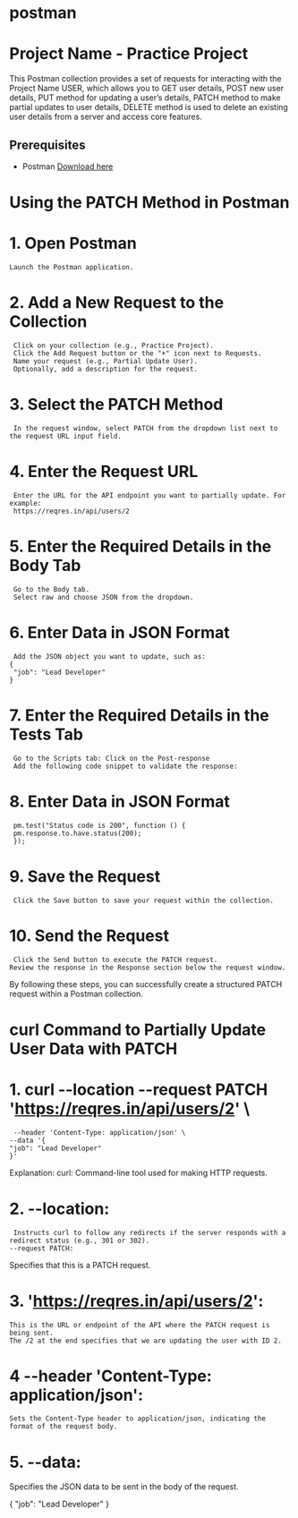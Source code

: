 # postman
# Project Name - Practice Project

This Postman collection provides a set of requests for interacting with the Project Name USER, which allows you to GET user details, POST new user details, PUT method for updating a user’s details, PATCH method to make partial updates to user details, DELETE method is used to delete an existing user details from a server and access core features.

## Prerequisites
- Postman [Download here](https://www.postman.com/downloads/)

# Using the PATCH Method in Postman
# 1. Open Postman
    Launch the Postman application.

# 2. Add a New Request to the Collection
     Click on your collection (e.g., Practice Project).
     Click the Add Request button or the "+" icon next to Requests.
     Name your request (e.g., Partial Update User).
     Optionally, add a description for the request.

# 3. Select the PATCH Method
     In the request window, select PATCH from the dropdown list next to the request URL input field.

# 4. Enter the Request URL
     Enter the URL for the API endpoint you want to partially update. For example:
     https://reqres.in/api/users/2

# 5. Enter the Required Details in the Body Tab
     Go to the Body tab.
     Select raw and choose JSON from the dropdown.
# 6. Enter Data in JSON Format
     Add the JSON object you want to update, such as:
    {
     "job": "Lead Developer"
    }

# 7. Enter the Required Details in the Tests Tab
     Go to the Scripts tab: Click on the Post-response
     Add the following code snippet to validate the response:
# 8. Enter Data in JSON Format
     pm.test("Status code is 200", function () {
     pm.response.to.have.status(200);
     });
# 9. Save the Request
     Click the Save button to save your request within the collection.
# 10. Send the Request
     Click the Send button to execute the PATCH request.
    Review the response in the Response section below the request window.
By following these steps, you can successfully create a structured PATCH request within a Postman collection.

# curl Command to Partially Update User Data with PATCH

# 1. curl --location --request PATCH 'https://reqres.in/api/users/2' \
     --header 'Content-Type: application/json' \
    --data '{
    "job": "Lead Developer"
    }'
Explanation:
curl: Command-line tool used for making HTTP requests.

# 2. --location:

     Instructs curl to follow any redirects if the server responds with a redirect status (e.g., 301 or 302).
    --request PATCH:

Specifies that this is a PATCH request.
# 3. 'https://reqres.in/api/users/2':

    This is the URL or endpoint of the API where the PATCH request is being sent.
    The /2 at the end specifies that we are updating the user with ID 2.
# 4 --header 'Content-Type: application/json':

    Sets the Content-Type header to application/json, indicating the format of the request body.
# 5. --data:

Specifies the JSON data to be sent in the body of the request.

{
  "job": "Lead Developer"
}
